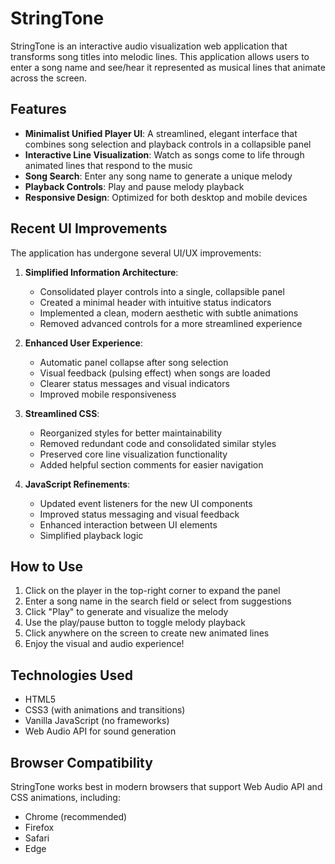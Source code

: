 # StringTone

StringTone is an interactive audio visualization web application that transforms song titles into melodic lines. This application allows users to enter a song name and see/hear it represented as musical lines that animate across the screen.

## Features

- **Minimalist Unified Player UI**: A streamlined, elegant interface that combines song selection and playback controls in a collapsible panel
- **Interactive Line Visualization**: Watch as songs come to life through animated lines that respond to the music
- **Song Search**: Enter any song name to generate a unique melody
- **Playback Controls**: Play and pause melody playback
- **Responsive Design**: Optimized for both desktop and mobile devices

## Recent UI Improvements

The application has undergone several UI/UX improvements:

1. **Simplified Information Architecture**:
   - Consolidated player controls into a single, collapsible panel
   - Created a minimal header with intuitive status indicators
   - Implemented a clean, modern aesthetic with subtle animations
   - Removed advanced controls for a more streamlined experience

2. **Enhanced User Experience**:
   - Automatic panel collapse after song selection
   - Visual feedback (pulsing effect) when songs are loaded
   - Clearer status messages and visual indicators
   - Improved mobile responsiveness

3. **Streamlined CSS**:
   - Reorganized styles for better maintainability
   - Removed redundant code and consolidated similar styles
   - Preserved core line visualization functionality
   - Added helpful section comments for easier navigation

4. **JavaScript Refinements**:
   - Updated event listeners for the new UI components
   - Improved status messaging and visual feedback
   - Enhanced interaction between UI elements
   - Simplified playback logic

## How to Use

1. Click on the player in the top-right corner to expand the panel
2. Enter a song name in the search field or select from suggestions
3. Click "Play" to generate and visualize the melody
4. Use the play/pause button to toggle melody playback
5. Click anywhere on the screen to create new animated lines
6. Enjoy the visual and audio experience!

## Technologies Used

- HTML5
- CSS3 (with animations and transitions)
- Vanilla JavaScript (no frameworks)
- Web Audio API for sound generation

## Browser Compatibility

StringTone works best in modern browsers that support Web Audio API and CSS animations, including:
- Chrome (recommended)
- Firefox
- Safari
- Edge 